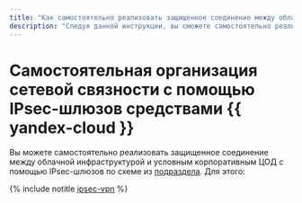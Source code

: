 ```yaml
---
title: "Как самостоятельно реализовать защищенное соединение между облачной инфраструктурой и условным корпоративным ЦОД с помощью IPsec-шлюзов в {{ yandex-cloud }}"
description: "Следуя данной инструкции, вы сможете самостоятельно реализовать защищенное соединение между облачной инфраструктурой и условным корпоративным ЦОД с помощью IPsec-шлюзов." 
---
```


# Самостоятельная организация сетевой связности с помощью IPsec-шлюзов средствами {{ yandex-cloud }}


Вы можете самостоятельно реализовать защищенное соединение между облачной инфраструктурой и условным корпоративным ЦОД с помощью IPsec-шлюзов по схеме из [подраздела](index.md). Для этого:

{% include notitle [ipsec-vpn](../../../_tutorials/infrastructure/ipsec/ipsec-vpn.md) %}